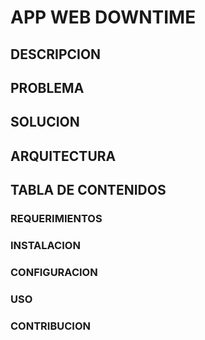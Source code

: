# APP WEB DOWNTIME

## DESCRIPCION

## PROBLEMA

## SOLUCION

## ARQUITECTURA

## TABLA DE CONTENIDOS



### REQUERIMIENTOS


### INSTALACION


### CONFIGURACION


### USO


### CONTRIBUCION
